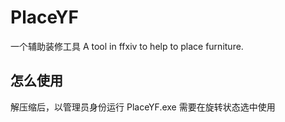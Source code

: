 # PlaceYF
一个辅助装修工具
A tool in ffxiv to help to place furniture.

## 怎么使用
解压缩后，以管理员身份运行 PlaceYF.exe
需要在旋转状态选中使用
